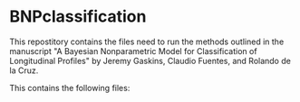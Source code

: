 # BNPclassification

This repostitory contains the files need to run the methods outlined in the manuscript "A Bayesian Nonparametric Model for Classification of Longitudinal Profiles" by Jeremy Gaskins, Claudio Fuentes, and Rolando de la Cruz.

This contains the following files:
